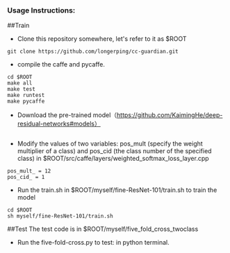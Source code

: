 ### Usage Instructions:
##Train
* Clone this repository somewhere, let's refer to it as $ROOT
```
git clone https://github.com/longerping/cc-guardian.git
```
* compile the caffe and pycaffe.
```
cd $ROOT
make all 
make test 
make runtest 
make pycaffe
```
* Download the pre-trained model（https://github.com/KaimingHe/deep-residual-networks#models）
```

```
* Modify the values of two variables: pos_mult (specify the weight multiplier of a class) and pos_cid (the class number of the specified class) in $ROOT/src/caffe/layers/weighted_softmax_loss_layer.cpp
```
pos_mult_ = 12
pos_cid_ = 1
```
* Run the train.sh in $ROOT/myself/fine-ResNet-101/train.sh to train the model
```
cd $ROOT
sh myself/fine-ResNet-101/train.sh
```

##Test
The test code is in $ROOT/myself/five_fold_cross_twoclass
* Run the five-fold-cross.py to test: in python terminal. 


